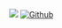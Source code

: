 ![](https://github-profile-summary-cards.vercel.app/api/cards/profile-details?username=xxxxxxxxxx&theme=2077)
[![Github](https://img.shields.io/badge/--FFFFFF?style=social&logo=github&label=Follow%20xxxxxxxxxx)](https://github.com/xxxxxxxxxx)

